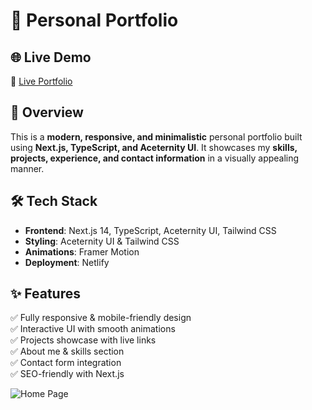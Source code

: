 # 🚀 Personal Portfolio

## 🌐 Live Demo  
🔗 [Live Portfolio](https://shashvatportfolio.netlify.app/)

## 📌 Overview  
This is a **modern, responsive, and minimalistic** personal portfolio built using **Next.js, TypeScript, and Aceternity UI**. It showcases my **skills, projects, experience, and contact information** in a visually appealing manner.

## 🛠️ Tech Stack  
- **Frontend**: Next.js 14, TypeScript, Aceternity UI, Tailwind CSS  
- **Styling**: Aceternity UI & Tailwind CSS  
- **Animations**: Framer Motion  
- **Deployment**: Netlify  

## ✨ Features  
✅ Fully responsive & mobile-friendly design  
✅ Interactive UI with smooth animations  
✅ Projects showcase with live links  
✅ About me & skills section  
✅ Contact form integration  
✅ SEO-friendly with Next.js  

![Home Page](https://imgur.com/myNyZ0M)
